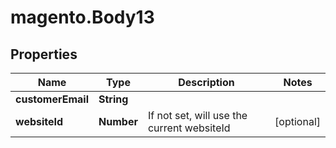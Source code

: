 # magento.Body13

## Properties
Name | Type | Description | Notes
------------ | ------------- | ------------- | -------------
**customerEmail** | **String** |  | 
**websiteId** | **Number** | If not set, will use the current websiteId | [optional] 


